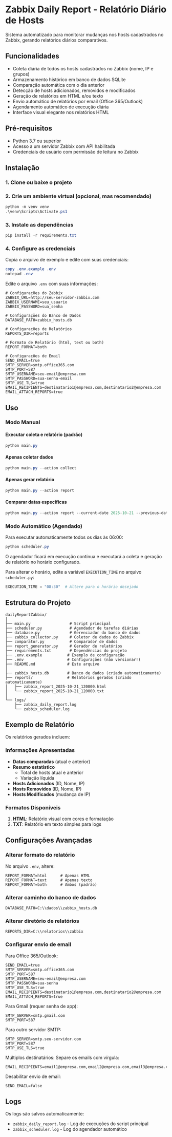 # Zabbix Daily Report - Relatório Diário de Hosts

Sistema automatizado para monitorar mudanças nos hosts cadastrados no Zabbix, gerando relatórios diários comparativos.

## Funcionalidades

- Coleta diária de todos os hosts cadastrados no Zabbix (nome, IP e grupos)
- Armazenamento histórico em banco de dados SQLite
- Comparação automática com o dia anterior
- Detecção de hosts adicionados, removidos e modificados
- Geração de relatórios em HTML e/ou texto
- Envio automático de relatórios por email (Office 365/Outlook)
- Agendamento automático de execução diária
- Interface visual elegante nos relatórios HTML

## Pré-requisitos

- Python 3.7 ou superior
- Acesso a um servidor Zabbix com API habilitada
- Credenciais de usuário com permissão de leitura no Zabbix

## Instalação

### 1. Clone ou baixe o projeto

### 2. Crie um ambiente virtual (opcional, mas recomendado)

```powershell
python -m venv venv
.\venv\Scripts\Activate.ps1
```

### 3. Instale as dependências

```powershell
pip install -r requirements.txt
```

### 4. Configure as credenciais

Copia o arquivo de exemplo e edite com suas credenciais:

```powershell
copy .env.example .env
notepad .env
```

Edite o arquivo `.env` com suas informações:

```env
# Configurações do Zabbix
ZABBIX_URL=http://seu-servidor-zabbix.com
ZABBIX_USERNAME=seu_usuario
ZABBIX_PASSWORD=sua_senha

# Configurações do Banco de Dados
DATABASE_PATH=zabbix_hosts.db

# Configurações de Relatórios
REPORTS_DIR=reports

# Formato de Relatório (html, text ou both)
REPORT_FORMAT=both

# Configurações de Email
SEND_EMAIL=true
SMTP_SERVER=smtp.office365.com
SMTP_PORT=587
SMTP_USERNAME=seu-email@empresa.com
SMTP_PASSWORD=sua-senha-email
SMTP_USE_TLS=true
EMAIL_RECIPIENTS=destinatario1@empresa.com,destinatario2@empresa.com
EMAIL_ATTACH_REPORTS=true
```

## Uso

### Modo Manual

#### Executar coleta e relatório (padrão)

```powershell
python main.py
```

#### Apenas coletar dados

```powershell
python main.py --action collect
```

#### Apenas gerar relatório

```powershell
python main.py --action report
```

#### Comparar datas específicas

```powershell
python main.py --action report --current-date 2025-10-21 --previous-date 2025-10-20
```

### Modo Automático (Agendado)

Para executar automaticamente todos os dias às 06:00:

```powershell
python scheduler.py
```

O agendador ficará em execução contínua e executará a coleta e geração de relatório no horário configurado.

Para alterar o horário, edite a variável `EXECUTION_TIME` no arquivo `scheduler.py`:

```python
EXECUTION_TIME = "08:30"  # Altere para o horário desejado
```

## Estrutura do Projeto

```
dailyReportZabbix/
│
├── main.py                 # Script principal
├── scheduler.py            # Agendador de tarefas diárias
├── database.py             # Gerenciador do banco de dados
├── zabbix_collector.py     # Coletor de dados do Zabbix
├── comparator.py           # Comparador de dados
├── report_generator.py     # Gerador de relatórios
├── requirements.txt        # Dependências do projeto
├── .env.example           # Exemplo de configuração
├── .env                   # Configurações (não versionar!)
├── README.md              # Este arquivo
│
├── zabbix_hosts.db        # Banco de dados (criado automaticamente)
├── reports/               # Relatórios gerados (criado automaticamente)
│   ├── zabbix_report_2025-10-21_120000.html
│   └── zabbix_report_2025-10-21_120000.txt
│
└── logs/
    ├── zabbix_daily_report.log
    └── zabbix_scheduler.log
```

## Exemplo de Relatório

Os relatórios gerados incluem:

### Informações Apresentadas

- **Datas comparadas** (atual e anterior)
- **Resumo estatístico**
  - Total de hosts atual e anterior
  - Variação líquida
- **Hosts Adicionados** (ID, Nome, IP)
- **Hosts Removidos** (ID, Nome, IP)
- **Hosts Modificados** (mudança de IP)

### Formatos Disponíveis

1. **HTML**: Relatório visual com cores e formatação
2. **TXT**: Relatório em texto simples para logs

## Configurações Avançadas

### Alterar formato do relatório

No arquivo `.env`, altere:

```env
REPORT_FORMAT=html      # Apenas HTML
REPORT_FORMAT=text      # Apenas texto
REPORT_FORMAT=both      # Ambos (padrão)
```

### Alterar caminho do banco de dados

```env
DATABASE_PATH=C:\\dados\\zabbix_hosts.db
```

### Alterar diretório de relatórios

```env
REPORTS_DIR=C:\\relatorios\\zabbix
```

### Configurar envio de email

Para Office 365/Outlook:
```env
SEND_EMAIL=true
SMTP_SERVER=smtp.office365.com
SMTP_PORT=587
SMTP_USERNAME=seu-email@empresa.com
SMTP_PASSWORD=sua-senha
SMTP_USE_TLS=true
EMAIL_RECIPIENTS=destinatario1@empresa.com,destinatario2@empresa.com
EMAIL_ATTACH_REPORTS=true
```
Para Gmail (requer senha de app):
```env
SMTP_SERVER=smtp.gmail.com
SMTP_PORT=587
```
Para outro servidor SMTP:
```env
SMTP_SERVER=smtp.seu-servidor.com
SMTP_PORT=587
SMTP_USE_TLS=true
```

Múltiplos destinatários: Separe os emails com vírgula:
```env
EMAIL_RECIPIENTS=email1@empresa.com,email2@empresa.com,email3@empresa.com
```

Desabilitar envio de email:
```env
SEND_EMAIL=false
```

## Logs

Os logs são salvos automaticamente:

- `zabbix_daily_report.log` - Log de execuções do script principal
- `zabbix_scheduler.log` - Log do agendador automático
